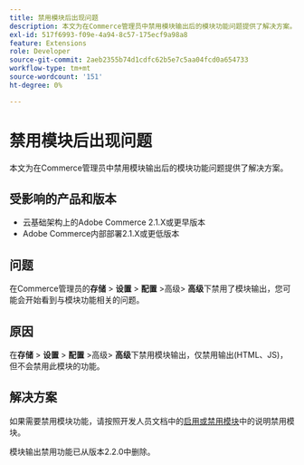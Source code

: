 ```yaml
---
title: 禁用模块后出现问题
description: 本文为在Commerce管理员中禁用模块输出后的模块功能问题提供了解决方案。
exl-id: 517f6993-f09e-4a94-8c57-175ecf9a98a8
feature: Extensions
role: Developer
source-git-commit: 2aeb2355b74d1cdfc62b5e7c5aa04fcd0a654733
workflow-type: tm+mt
source-wordcount: '151'
ht-degree: 0%

---
```


# 禁用模块后出现问题

本文为在Commerce管理员中禁用模块输出后的模块功能问题提供了解决方案。

## 受影响的产品和版本

* 云基础架构上的Adobe Commerce 2.1.X或更早版本
* Adobe Commerce内部部署2.1.X或更低版本

## 问题

在Commerce管理员的&#x200B;**存储** > **设置** > **配置** >高级> **高级**&#x200B;下禁用了模块输出，您可能会开始看到与模块功能相关的问题。

## 原因

在&#x200B;**存储** > **设置** > **配置** >高级> **高级**&#x200B;下禁用模块输出，仅禁用输出(HTML、JS)，但不会禁用此模块的功能。

## 解决方案

如果需要禁用模块功能，请按照开发人员文档中的[启用或禁用模块](https://experienceleague.adobe.com/zh-hans/docs/commerce-operations/installation-guide/tutorials/manage-modules)中的说明禁用模块。

模块输出禁用功能已从版本2.2.0中删除。
